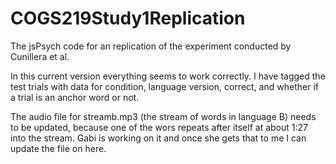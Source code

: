 # COGS219Study1Replication
The jsPsych code for an replication of the experiment conducted by Cunillera et al.

In this current version everything seems to work correctly. I have tagged the test trials with data for condition, language version, correct, and whether if a trial is an anchor word or not.

The audio file for streamb.mp3 (the stream of words in language B) needs to be updated, because one of the wors repeats after itself at about 1:27 into the stream. Gabi is working on it and once she gets that to me I can update the file on here.

